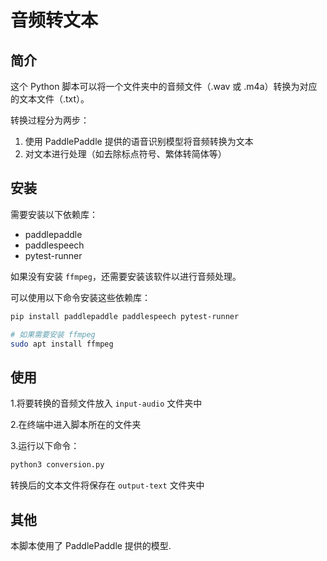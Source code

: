 # 音频转文本

## 简介

这个 Python 脚本可以将一个文件夹中的音频文件（.wav 或 .m4a）转换为对应的文本文件（.txt）。

转换过程分为两步：

1. 使用 PaddlePaddle 提供的语音识别模型将音频转换为文本
2. 对文本进行处理（如去除标点符号、繁体转简体等）

## 安装

需要安装以下依赖库：

- paddlepaddle
- paddlespeech
- pytest-runner

如果没有安装 `ffmpeg`，还需要安装该软件以进行音频处理。

可以使用以下命令安装这些依赖库：

```bash
pip install paddlepaddle paddlespeech pytest-runner

# 如果需要安装 ffmpeg
sudo apt install ffmpeg
```

## 使用

1.将要转换的音频文件放入 `input-audio` 文件夹中

2.在终端中进入脚本所在的文件夹

3.运行以下命令：

```bash
python3 conversion.py
```

转换后的文本文件将保存在 `output-text` 文件夹中

## 其他

本脚本使用了 PaddlePaddle 提供的模型.
